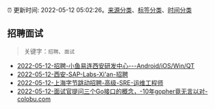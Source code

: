 :alarm_clock: 更新时间: 2022-05-12 05:02:26。[来源分类](../README.md)、[标签分类](../TAGS.md)、[时间分类](../TIMELINE.md)

## 招聘面试


> 关键字：`招聘`、`面试`



- [2022-05-12-招聘-小鱼易连西安研发中心---Android/iOS/Win/QT](https://www.v2ex.com/t/852372) 
- [2022-05-12-西安-SAP-Labs-Xi'an-招聘](https://www.v2ex.com/t/852357) 
- [2022-05-12-上海字节跳动招聘-高级-SRE-运维工程师](https://www.v2ex.com/t/852352) 
- [2022-05-12-面试官提问三个Go接口的概念，-10年gopher竟无言以对-colobu.com](https://blogread.cn/news/go.php?idItem=15067&url=https%3A%2F%2Fcolobu.com%2F2022%2F01%2F16%2Fthree-new-concepts-of-go-interface-since-1-18%2F%3Fcomefrom%3Dhttps%253A%252F%252Fblogread.cn%252Fnews%252F) 